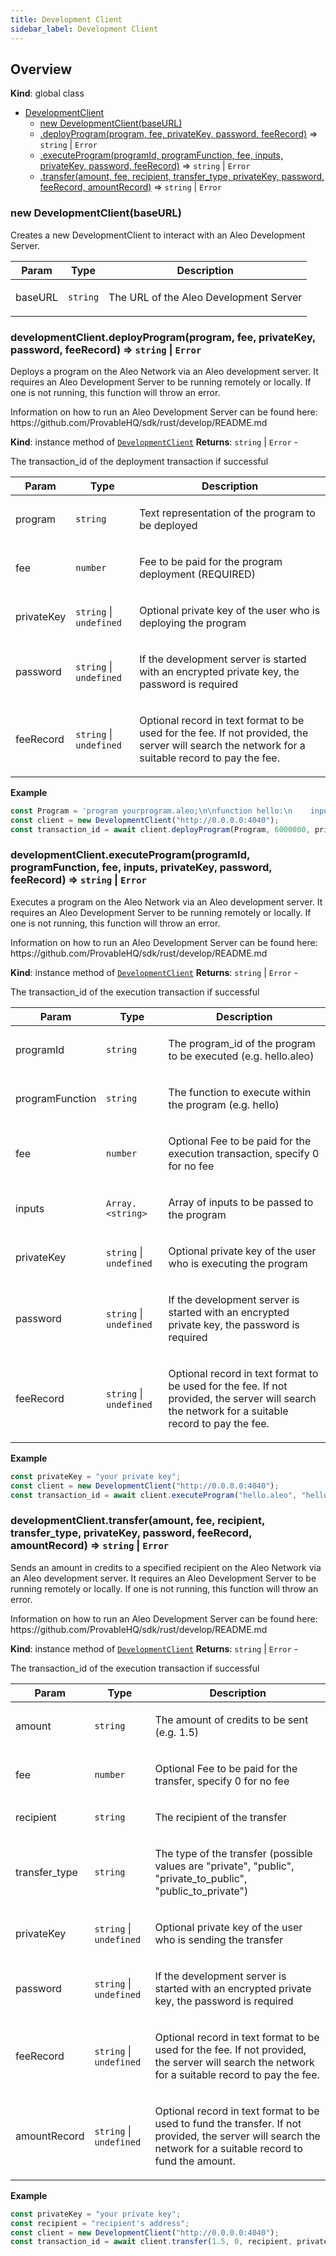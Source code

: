 ```yaml
---
title: Development Client
sidebar_label: Development Client
---
```


<a name="DevelopmentClient"></a>

## Overview
**Kind**: global class

* [DevelopmentClient](#DevelopmentClient)
    * [new DevelopmentClient(baseURL)](#new_DevelopmentClient_new)
    * [.deployProgram(program, fee, privateKey, password, feeRecord)](#DevelopmentClient+deployProgram) ⇒ <code>string</code> \| <code>Error</code>
    * [.executeProgram(programId, programFunction, fee, inputs, privateKey, password, feeRecord)](#DevelopmentClient+executeProgram) ⇒ <code>string</code> \| <code>Error</code>
    * [.transfer(amount, fee, recipient, transfer_type, privateKey, password, feeRecord, amountRecord)](#DevelopmentClient+transfer) ⇒ <code>string</code> \| <code>Error</code>

<a name="new_DevelopmentClient_new"></a>

### new DevelopmentClient(baseURL)
<p>Creates a new DevelopmentClient to interact with an Aleo Development Server.</p>


| Param | Type | Description |
| --- | --- | --- |
| baseURL | <code>string</code> | <p>The URL of the Aleo Development Server</p> |

<a name="DevelopmentClient+deployProgram"></a>

### developmentClient.deployProgram(program, fee, privateKey, password, feeRecord) ⇒ <code>string</code> \| <code>Error</code>
<p>Deploys a program on the Aleo Network via an Aleo development server.
It requires an Aleo Development Server to be running remotely or locally.
If one is not running, this function will throw an error.</p>
<p>Information on how to run an Aleo Development Server can be found here:
https://github.com/ProvableHQ/sdk/rust/develop/README.md</p>

**Kind**: instance method of [<code>DevelopmentClient</code>](#DevelopmentClient)
**Returns**: <code>string</code> \| <code>Error</code> - <p>The transaction_id of the deployment transaction if successful</p>

| Param | Type | Description |
| --- | --- | --- |
| program | <code>string</code> | <p>Text representation of the program to be deployed</p> |
| fee | <code>number</code> | <p>Fee to be paid for the program deployment (REQUIRED)</p> |
| privateKey | <code>string</code> \| <code>undefined</code> | <p>Optional private key of the user who is deploying the program</p> |
| password | <code>string</code> \| <code>undefined</code> | <p>If the development server is started with an encrypted private key, the password is required</p> |
| feeRecord | <code>string</code> \| <code>undefined</code> | <p>Optional record in text format to be used for the fee. If not provided, the server will search the network for a suitable record to pay the fee.</p> |

**Example**
```js
const Program = 'program yourprogram.aleo;\n\nfunction hello:\n    input r0 as u32.public;\n    input r1 as u32.private;\n    add r0 r1 into r2;\n    output r2 as u32.private;\n';
const client = new DevelopmentClient("http://0.0.0.0:4040");
const transaction_id = await client.deployProgram(Program, 6000000, privateKeyString);
```
<a name="DevelopmentClient+executeProgram"></a>

### developmentClient.executeProgram(programId, programFunction, fee, inputs, privateKey, password, feeRecord) ⇒ <code>string</code> \| <code>Error</code>
<p>Executes a program on the Aleo Network via an Aleo development server.
It requires an Aleo Development Server to be running remotely or locally.
If one is not running, this function will throw an error.</p>
<p>Information on how to run an Aleo Development Server can be found here:
https://github.com/ProvableHQ/sdk/rust/develop/README.md</p>

**Kind**: instance method of [<code>DevelopmentClient</code>](#DevelopmentClient)
**Returns**: <code>string</code> \| <code>Error</code> - <p>The transaction_id of the execution transaction if successful</p>

| Param | Type | Description |
| --- | --- | --- |
| programId | <code>string</code> | <p>The program_id of the program to be executed (e.g. hello.aleo)</p> |
| programFunction | <code>string</code> | <p>The function to execute within the program (e.g. hello)</p> |
| fee | <code>number</code> | <p>Optional Fee to be paid for the execution transaction, specify 0 for no fee</p> |
| inputs | <code>Array.&lt;string&gt;</code> | <p>Array of inputs to be passed to the program</p> |
| privateKey | <code>string</code> \| <code>undefined</code> | <p>Optional private key of the user who is executing the program</p> |
| password | <code>string</code> \| <code>undefined</code> | <p>If the development server is started with an encrypted private key, the password is required</p> |
| feeRecord | <code>string</code> \| <code>undefined</code> | <p>Optional record in text format to be used for the fee. If not provided, the server will search the network for a suitable record to pay the fee.</p> |

**Example**
```js
const privateKey = "your private key";
const client = new DevelopmentClient("http://0.0.0.0:4040");
const transaction_id = await client.executeProgram("hello.aleo", "hello", 0, ["5u32", "5u32"], privateKeyString);
```
<a name="DevelopmentClient+transfer"></a>

### developmentClient.transfer(amount, fee, recipient, transfer_type, privateKey, password, feeRecord, amountRecord) ⇒ <code>string</code> \| <code>Error</code>
<p>Sends an amount in credits to a specified recipient on the Aleo Network
via an Aleo development server. It requires an Aleo Development Server
to be running remotely or locally. If one is not running, this function
will throw an error.</p>
<p>Information on how to run an Aleo Development Server can be found here:
https://github.com/ProvableHQ/sdk/rust/develop/README.md</p>

**Kind**: instance method of [<code>DevelopmentClient</code>](#DevelopmentClient)
**Returns**: <code>string</code> \| <code>Error</code> - <p>The transaction_id of the execution transaction if successful</p>

| Param | Type | Description |
| --- | --- | --- |
| amount | <code>string</code> | <p>The amount of credits to be sent (e.g. 1.5)</p> |
| fee | <code>number</code> | <p>Optional Fee to be paid for the transfer, specify 0 for no fee</p> |
| recipient | <code>string</code> | <p>The recipient of the transfer</p> |
| transfer_type | <code>string</code> | <p>The type of the transfer (possible values are &quot;private&quot;, &quot;public&quot;, &quot;private_to_public&quot;, &quot;public_to_private&quot;)</p> |
| privateKey | <code>string</code> \| <code>undefined</code> | <p>Optional private key of the user who is sending the transfer</p> |
| password | <code>string</code> \| <code>undefined</code> | <p>If the development server is started with an encrypted private key, the password is required</p> |
| feeRecord | <code>string</code> \| <code>undefined</code> | <p>Optional record in text format to be used for the fee. If not provided, the server will search the network for a suitable record to pay the fee.</p> |
| amountRecord | <code>string</code> \| <code>undefined</code> | <p>Optional record in text format to be used to fund the transfer. If not provided, the server will search the network for a suitable record to fund the amount.</p> |

**Example**
```js
const privateKey = "your private key";
const recipient = "recipient's address";
const client = new DevelopmentClient("http://0.0.0.0:4040");
const transaction_id = await client.transfer(1.5, 0, recipient, privateKey);
```
